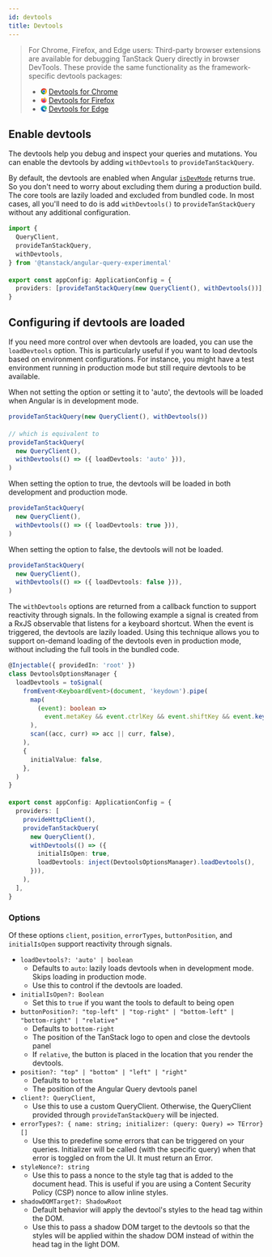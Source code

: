 ```yaml
---
id: devtools
title: Devtools
---
```


> For Chrome, Firefox, and Edge users: Third-party browser extensions are available for debugging TanStack Query directly in browser DevTools. These provide the same functionality as the framework-specific devtools packages:
>
> - <img alt="Chrome logo" src="https://raw.githubusercontent.com/TanStack/query/refs/heads/main/media/browser-logos/chrome.svg" width="12" height="12" /> [Devtools for Chrome](https://chromewebstore.google.com/detail/tanstack-query-devtools/annajfchloimdhceglpgglpeepfghfai)
> - <img alt="Firefox logo" src="https://raw.githubusercontent.com/TanStack/query/refs/heads/main/media/browser-logos/firefox.svg" width="12" height="12" /> [Devtools for Firefox](https://addons.mozilla.org/en-US/firefox/addon/tanstack-query-devtools/)
> - <img alt="Edge logo" src="https://raw.githubusercontent.com/TanStack/query/refs/heads/main/media/browser-logos/edge.svg" width="12" height="12" /> [Devtools for Edge](https://microsoftedge.microsoft.com/addons/detail/tanstack-query-devtools/edmdpkgkacmjopodhfolmphdenmddobj)

## Enable devtools

The devtools help you debug and inspect your queries and mutations. You can enable the devtools by adding `withDevtools` to `provideTanStackQuery`.

By default, the devtools are enabled when Angular [`isDevMode`](https://angular.dev/api/core/isDevMode) returns true. So you don't need to worry about excluding them during a production build. The core tools are lazily loaded and excluded from bundled code. In most cases, all you'll need to do is add `withDevtools()` to `provideTanStackQuery` without any additional configuration.

```ts
import {
  QueryClient,
  provideTanStackQuery,
  withDevtools,
} from '@tanstack/angular-query-experimental'

export const appConfig: ApplicationConfig = {
  providers: [provideTanStackQuery(new QueryClient(), withDevtools())],
}
```

## Configuring if devtools are loaded

If you need more control over when devtools are loaded, you can use the `loadDevtools` option. This is particularly useful if you want to load devtools based on environment configurations. For instance, you might have a test environment running in production mode but still require devtools to be available.

When not setting the option or setting it to 'auto', the devtools will be loaded when Angular is in development mode.

```ts
provideTanStackQuery(new QueryClient(), withDevtools())

// which is equivalent to
provideTanStackQuery(
  new QueryClient(),
  withDevtools(() => ({ loadDevtools: 'auto' })),
)
```

When setting the option to true, the devtools will be loaded in both development and production mode.

```ts
provideTanStackQuery(
  new QueryClient(),
  withDevtools(() => ({ loadDevtools: true })),
)
```

When setting the option to false, the devtools will not be loaded.

```ts
provideTanStackQuery(
  new QueryClient(),
  withDevtools(() => ({ loadDevtools: false })),
)
```

The `withDevtools` options are returned from a callback function to support reactivity through signals. In the following example
a signal is created from a RxJS observable that listens for a keyboard shortcut. When the event is triggered, the devtools are lazily loaded.
Using this technique allows you to support on-demand loading of the devtools even in production mode, without including the full tools in the bundled code.

```ts
@Injectable({ providedIn: 'root' })
class DevtoolsOptionsManager {
  loadDevtools = toSignal(
    fromEvent<KeyboardEvent>(document, 'keydown').pipe(
      map(
        (event): boolean =>
          event.metaKey && event.ctrlKey && event.shiftKey && event.key === 'D',
      ),
      scan((acc, curr) => acc || curr, false),
    ),
    {
      initialValue: false,
    },
  )
}

export const appConfig: ApplicationConfig = {
  providers: [
    provideHttpClient(),
    provideTanStackQuery(
      new QueryClient(),
      withDevtools(() => ({
        initialIsOpen: true,
        loadDevtools: inject(DevtoolsOptionsManager).loadDevtools(),
      })),
    ),
  ],
}
```

### Options

Of these options `client`, `position`, `errorTypes`, `buttonPosition`, and `initialIsOpen` support reactivity through signals.

- `loadDevtools?: 'auto' | boolean`
  - Defaults to `auto`: lazily loads devtools when in development mode. Skips loading in production mode.
  - Use this to control if the devtools are loaded.
- `initialIsOpen?: Boolean`
  - Set this to `true` if you want the tools to default to being open
- `buttonPosition?: "top-left" | "top-right" | "bottom-left" | "bottom-right" | "relative"`
  - Defaults to `bottom-right`
  - The position of the TanStack logo to open and close the devtools panel
  - If `relative`, the button is placed in the location that you render the devtools.
- `position?: "top" | "bottom" | "left" | "right"`
  - Defaults to `bottom`
  - The position of the Angular Query devtools panel
- `client?: QueryClient`,
  - Use this to use a custom QueryClient. Otherwise, the QueryClient provided through `provideTanStackQuery` will be injected.
- `errorTypes?: { name: string; initializer: (query: Query) => TError}[]`
  - Use this to predefine some errors that can be triggered on your queries. Initializer will be called (with the specific query) when that error is toggled on from the UI. It must return an Error.
- `styleNonce?: string`
  - Use this to pass a nonce to the style tag that is added to the document head. This is useful if you are using a Content Security Policy (CSP) nonce to allow inline styles.
- `shadowDOMTarget?: ShadowRoot`
  - Default behavior will apply the devtool's styles to the head tag within the DOM.
  - Use this to pass a shadow DOM target to the devtools so that the styles will be applied within the shadow DOM instead of within the head tag in the light DOM.
